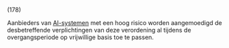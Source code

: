 (178)

Aanbieders van [AI-systemen](a3.md#^ai-systeem) met een hoog risico worden aangemoedigd de desbetreffende verplichtingen van deze verordening al tijdens de overgangsperiode op vrijwillige basis toe te passen.